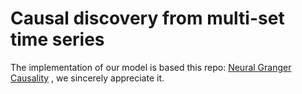 # Causal discovery from multi-set time series

The implementation of our model is based this repo: [Neural Granger Causality](https://github.com/iancovert/Neural-GC) , we sincerely appreciate it.



